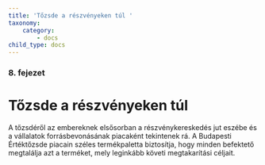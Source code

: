 ```yaml
---
title: 'Tőzsde a részvényeken túl '
taxonomy:
    category:
        - docs
child_type: docs
---
```


### 8. fejezet

# Tőzsde a részvényeken túl

A tőzsdéről az embereknek elsősorban a részvénykereskedés jut eszébe és a vállalatok forrásbevonásának piacaként tekintenek rá. A Budapesti Értéktőzsde piacain széles termékpaletta biztosítja, hogy minden befektető megtalálja azt a terméket, mely leginkább követi megtakarítási céljait.
